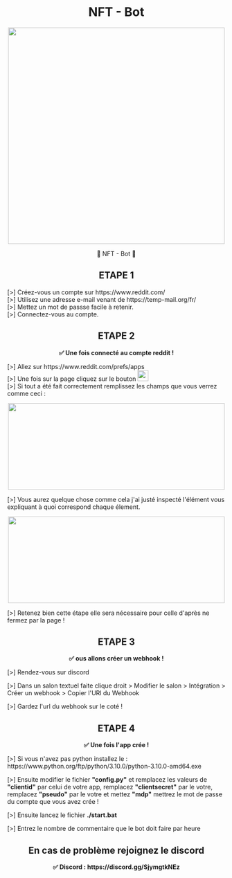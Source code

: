 <h1 align="center"><strong>NFT - Bot</strong></h1>
<p align="center"> <img src="https://cdn.discordapp.com/avatars/755734583005282334/f50603ab57beb11b22be7500742aea6b.png?size=1024", width="500", height="500"></p>
<p align="center">🎨 NFT - Bot 🎨</p>

<h2 align="center">ETAPE 1</h2>


<p>[>] Créez-vous un compte sur https://www.reddit.com/  </br>[>] Utilisez une adresse e-mail venant de https://temp-mail.org/fr/ </br>[>] Mettez un mot de passse facile à retenir.</br>[>] Connectez-vous au compte.



<h2 align="center">ETAPE 2</h2>

<p align="center"><strong>✅ Une fois connecté au compte reddit !</strong><p> 
<p>[>] Allez sur https://www.reddit.com/prefs/apps</br>[>] Une fois sur la page cliquez sur le bouton <img src="https://i.ibb.co/PttsyWv/Capture-d-cran-du-2021-11-12-21-37-08.png", height="25"></br>[>] Si tout a été fait correctement remplissez les champs que vous verrez comme ceci :</p>
<p align="center"> <img src="https://i.ibb.co/r5gmHK0/Capture-d-cran-du-2021-11-12-21-40-17.png", width=500, height=200></p>
<p>[>] Vous aurez quelque chose comme cela j'ai justé inspecté l'élément vous expliquant à quoi correspond chaque élement.</p>
<p align="center"> <img src="https://i.ibb.co/gT21yNt/Capture-d-cran-du-2021-11-12-21-47-37.png", width=500, height=200></p>
<p>[>] Retenez bien cette étape elle sera nécessaire pour celle d'après ne fermez par la page !
  

<h2 align= "center">ETAPE 3</h2>
<p align="center"><strong>✅ ous allons créer un webhook !</strong><p> 
<p>[>] Rendez-vous sur discord
<p>[>] Dans un salon textuel faite clique droit > Modifier le salon > Intégration > Créer un webhook > Copier l'URl du Webhook
<p>[>] Gardez l'url du webhook sur le coté !
  
  
<h2 align="center">ETAPE 4</h2>
<p align="center"><strong>✅ Une fois l'app crée !</strong><p> 
<p>[>] Si vous n'avez pas python installez le : https://www.python.org/ftp/python/3.10.0/python-3.10.0-amd64.exe</p>
<p>[>] Ensuite modifier le fichier <strong>"config.py"</strong> et remplacez les valeurs de <strong>"clientid"</strong> par celui de votre app, remplacez <strong>"clientsecret"</strong> par le votre, remplacez <strong>"pseudo"</strong> par le votre et mettez <strong>"mdp"</strong> mettrez le mot de passe du compte que vous avez crée !
<p> [>] Ensuite lancez le fichier <strong>./start.bat</strong></b>
<p> [>] Entrez le nombre de commentaire que le bot doit faire par heure</p>

<h2 align= "center">En cas de problème rejoignez le discord</h2>
<p align="center"><strong>✅ Discord : https://discord.gg/SjymgtkNEz</strong><p> 

